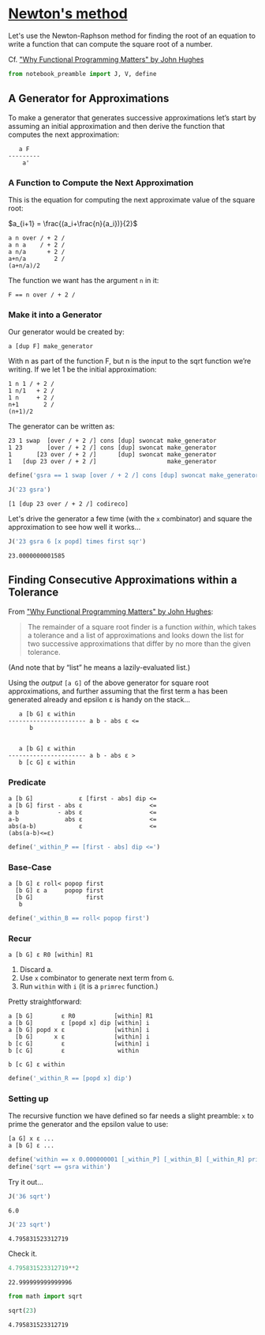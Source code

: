 
# [Newton's method](https://en.wikipedia.org/wiki/Newton%27s_method)
Let's use the Newton-Raphson method for finding the root of an equation to write a function that can compute the square root of a number.

Cf. ["Why Functional Programming Matters" by John Hughes](https://www.cs.kent.ac.uk/people/staff/dat/miranda/whyfp90.pdf)


```python
from notebook_preamble import J, V, define
```

## A Generator for Approximations

To make a generator that generates successive approximations let’s start by assuming an initial approximation and then derive the function that computes the next approximation:

       a F
    ---------
        a'

### A Function to Compute the Next Approximation

This is the equation for computing the next approximate value of the square root:

$a_{i+1} = \frac{(a_i+\frac{n}{a_i})}{2}$

    a n over / + 2 /
    a n a    / + 2 /
    a n/a      + 2 /
    a+n/a        2 /
    (a+n/a)/2

The function we want has the argument `n` in it:

    F == n over / + 2 /

### Make it into a Generator

Our generator would be created by:

    a [dup F] make_generator

With n as part of the function F, but n is the input to the sqrt function we’re writing. If we let 1 be the initial approximation:

    1 n 1 / + 2 /
    1 n/1   + 2 /
    1 n     + 2 /
    n+1       2 /
    (n+1)/2

The generator can be written as:

    23 1 swap  [over / + 2 /] cons [dup] swoncat make_generator
    1 23       [over / + 2 /] cons [dup] swoncat make_generator
    1       [23 over / + 2 /]      [dup] swoncat make_generator
    1   [dup 23 over / + 2 /]                    make_generator


```python
define('gsra == 1 swap [over / + 2 /] cons [dup] swoncat make_generator')
```


```python
J('23 gsra')
```

    [1 [dup 23 over / + 2 /] codireco]


Let's drive the generator a few time (with the `x` combinator) and square the approximation to see how well it works...


```python
J('23 gsra 6 [x popd] times first sqr')
```

    23.0000000001585


## Finding Consecutive Approximations within a Tolerance

From ["Why Functional Programming Matters" by John Hughes](https://www.cs.kent.ac.uk/people/staff/dat/miranda/whyfp90.pdf):


> The remainder of a square root finder is a function _within_, which takes a tolerance and a list of approximations and looks down the list for two successive approximations that differ by no more than the given tolerance.

(And note that by “list” he means a lazily-evaluated list.)

Using the _output_ `[a G]` of the above generator for square root approximations, and further assuming that the first term a has been generated already and epsilon ε is handy on the stack...

       a [b G] ε within
    ---------------------- a b - abs ε <=
          b


       a [b G] ε within
    ---------------------- a b - abs ε >
       b [c G] ε within



### Predicate

    a [b G]             ε [first - abs] dip <=
    a [b G] first - abs ε                   <=
    a b           - abs ε                   <=
    a-b             abs ε                   <=
    abs(a-b)            ε                   <=
    (abs(a-b)<=ε)


```python
define('_within_P == [first - abs] dip <=')
```

### Base-Case

    a [b G] ε roll< popop first
      [b G] ε a     popop first
      [b G]               first
       b


```python
define('_within_B == roll< popop first')
```

### Recur

    a [b G] ε R0 [within] R1

1. Discard a.
2. Use `x` combinator to generate next term from `G`.
3. Run `within` with `i` (it is a `primrec` function.)

Pretty straightforward:

    a [b G]        ε R0           [within] R1
    a [b G]        ε [popd x] dip [within] i
    a [b G] popd x ε              [within] i
      [b G]      x ε              [within] i
    b [c G]        ε              [within] i
    b [c G]        ε               within

    b [c G] ε within


```python
define('_within_R == [popd x] dip')
```

### Setting up

The recursive function we have defined so far needs a slight preamble: `x` to prime the generator and the epsilon value to use:

    [a G] x ε ...
    a [b G] ε ...


```python
define('within == x 0.000000001 [_within_P] [_within_B] [_within_R] primrec')
define('sqrt == gsra within')
```

Try it out...


```python
J('36 sqrt')
```

    6.0



```python
J('23 sqrt')
```

    4.795831523312719


Check it.


```python
4.795831523312719**2
```




    22.999999999999996




```python
from math import sqrt

sqrt(23)
```




    4.795831523312719


